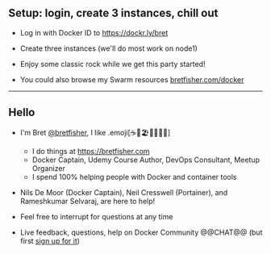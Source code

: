 ## Setup: login, create 3 instances, chill out

- Log in with Docker ID to https://dockr.ly/bret

- Create three instances (we'll do most work on node1)

- Enjoy some classic rock while we get this party started!

- You could also browse my Swarm resources [bretfisher.com/docker](https://www.bretfisher.com/docker)


---

## Hello

 - I'm Bret [@bretfisher](https://twitter.com/bretfisher), I like .emoji[☕🥂🏖️🥃🏋️‍♂️🐳]
   - I do things at https://bretfisher.com
   - Docker Captain, Udemy Course Author, DevOps Consultant, Meetup Organizer
   - I spend 100% helping people with Docker and container tools

- Nils De Moor (Docker Captain), Neil Cresswell (Portainer), and Rameshkumar Selvaraj, are here to help!

- Feel free to interrupt for questions at any time

- Live feedback, questions, help on Docker Community @@CHAT@@ (but first [sign up for it](http://dockr.ly/community))
